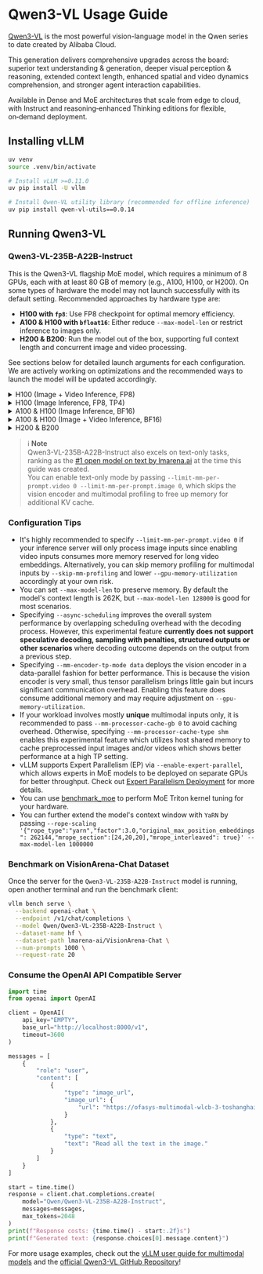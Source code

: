 # Qwen3-VL Usage Guide
[Qwen3-VL](https://github.com/QwenLM/Qwen3-VL) is the most powerful vision-language model in the Qwen series to date created by Alibaba Cloud. 

This generation delivers comprehensive upgrades across the board: superior text understanding & generation, deeper visual perception & reasoning, extended context length, enhanced spatial and video dynamics comprehension, and stronger agent interaction capabilities.

Available in Dense and MoE architectures that scale from edge to cloud, with Instruct and reasoning‑enhanced Thinking editions for flexible, on‑demand deployment.


## Installing vLLM

```bash
uv venv
source .venv/bin/activate

# Install vLLM >=0.11.0
uv pip install -U vllm

# Install Qwen-VL utility library (recommended for offline inference)
uv pip install qwen-vl-utils==0.0.14
```


## Running Qwen3-VL


### Qwen3-VL-235B-A22B-Instruct
This is the Qwen3-VL flagship MoE model, which requires a minimum of 8 GPUs, each with at least 80 GB of memory (e.g., A100, H100, or H200). On some types of hardware the model may not launch successfully with its default setting. Recommended approaches by hardware type are:

- **H100 with `fp8`**: Use FP8 checkpoint for optimal memory efficiency.
- **A100 & H100 with `bfloat16`**: Either reduce `--max-model-len` or restrict inference to images only.
- **H200 & B200**: Run the model out of the box, supporting full context length and concurrent image and video processing.

See sections below for detailed launch arguments for each configuration. We are actively working on optimizations and the recommended ways to launch the model will be updated accordingly.

<details>
<summary>H100 (Image + Video Inference, FP8)</summary>
```bash
vllm serve Qwen/Qwen3-VL-235B-A22B-Instruct-FP8 \
  --tensor-parallel-size 8 \
  --mm-encoder-tp-mode data \
  --enable-expert-parallel \
  --async-scheduling
```
</details>

<details>
<summary>H100 (Image Inference, FP8, TP4)</summary>
```bash
vllm serve Qwen/Qwen3-VL-235B-A22B-Instruct-FP8 \
  --tensor-parallel-size 4 \
  ----limit-mm-per-prompt.video 0 \
  --async-scheduling \
  --gpu-memory-utilization 0.95 \
  --max-num-seqs 128
```
</details>

<details>
<summary>A100 & H100 (Image Inference, BF16)</summary>
```bash
vllm serve Qwen/Qwen3-VL-235B-A22B-Instruct \
  --tensor-parallel-size 8 \
  --limit-mm-per-prompt.video 0 \
  --async-scheduling
```
</details>

<details>
<summary>A100 & H100 (Image + Video Inference, BF16)</summary>
```bash
vllm serve Qwen/Qwen3-VL-235B-A22B-Instruct \
  --tensor-parallel-size 8 \
  --max-model-len 128000 \
  --async-scheduling
```
</details>

<details>
<summary>H200 & B200</summary>
```bash
vllm serve Qwen/Qwen3-VL-235B-A22B-Instruct \
  --tensor-parallel-size 8 \
  --mm-encoder-tp-mode data \
  --async-scheduling
```
</details>

> ℹ️ **Note**  
> Qwen3-VL-235B-A22B-Instruct also excels on text-only tasks, ranking as the [#1 open model on text by lmarena.ai](https://x.com/arena/status/1973151703563460942) at the time this guide was created.  
> You can enable text-only mode by passing `--limit-mm-per-prompt.video 0 --limit-mm-per-prompt.image 0`, which skips the vision encoder and multimodal profiling to free up memory for additional KV cache.


### Configuration Tips
- It's highly recommended to specify `--limit-mm-per-prompt.video 0` if your inference server will only process image inputs since enabling video inputs consumes more memory reserved for long video embeddings. Alternatively, you can skip memory profiling for multimodal inputs by `--skip-mm-profiling` and lower `--gpu-memory-utilization` accordingly at your own risk.
- You can set `--max-model-len` to preserve memory. By default the model's context length is 262K, but `--max-model-len 128000` is good for most scenarios.
- Specifying `--async-scheduling` improves the overall system performance by overlapping scheduling overhead with the decoding process. However, this experimental feature **currently does not support speculative decoding, sampling with penalties, structured outputs or other scenarios** where decoding outcome depends on the output from a previous step.
- Specifying `--mm-encoder-tp-mode data` deploys the vision encoder in a data-parallel fashion for better performance. This is because the vision encoder is very small, thus tensor parallelism brings little gain but incurs significant communication overhead. Enabling this feature does consume additional memory and may require adjustment on `--gpu-memory-utilization`.
- If your workload involves mostly **unique** multimodal inputs only, it is recommended to pass `--mm-processor-cache-gb 0` to avoid caching overhead. Otherwise, specifying `--mm-processor-cache-type shm` enables this experimental feature which utilizes host shared memory to cache preprocessed input images and/or videos which shows better performance at a high TP setting.
- vLLM supports Expert Parallelism (EP) via `--enable-expert-parallel`, which allows experts in MoE models to be deployed on separate GPUs for better throughput. Check out [Expert Parallelism Deployment](https://docs.vllm.ai/en/latest/serving/expert_parallel_deployment.html) for more details.
- You can use [benchmark_moe](https://github.com/vllm-project/vllm/blob/main/benchmarks/kernels/benchmark_moe.py) to perform MoE Triton kernel tuning for your hardware.
- You can further extend the model's context window with `YaRN` by passing `--rope-scaling '{"rope_type":"yarn","factor":3.0,"original_max_position_embeddings": 262144,"mrope_section":[24,20,20],"mrope_interleaved": true}' --max-model-len 1000000`


### Benchmark on VisionArena-Chat Dataset

Once the server for the `Qwen3-VL-235B-A22B-Instruct` model is running, open another terminal and run the benchmark client:

```bash
vllm bench serve \
  --backend openai-chat \
  --endpoint /v1/chat/completions \
  --model Qwen/Qwen3-VL-235B-A22B-Instruct \
  --dataset-name hf \
  --dataset-path lmarena-ai/VisionArena-Chat \
  --num-prompts 1000 \
  --request-rate 20
```

### Consume the OpenAI API Compatible Server
```python
import time
from openai import OpenAI

client = OpenAI(
    api_key="EMPTY",
    base_url="http://localhost:8000/v1",
    timeout=3600
)

messages = [
    {
        "role": "user",
        "content": [
            {
                "type": "image_url",
                "image_url": {
                    "url": "https://ofasys-multimodal-wlcb-3-toshanghai.oss-accelerate.aliyuncs.com/wpf272043/keepme/image/receipt.png"
                }
            },
            {
                "type": "text",
                "text": "Read all the text in the image."
            }
        ]
    }
]

start = time.time()
response = client.chat.completions.create(
    model="Qwen/Qwen3-VL-235B-A22B-Instruct",
    messages=messages,
    max_tokens=2048
)
print(f"Response costs: {time.time() - start:.2f}s")
print(f"Generated text: {response.choices[0].message.content}")
```

For more usage examples, check out the [vLLM user guide for multimodal models](https://docs.vllm.ai/en/latest/features/multimodal_inputs.html) and the [official Qwen3-VL GitHub Repository](https://github.com/QwenLM/Qwen3-VL)!
